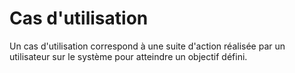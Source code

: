 
# Cas d'utilisation

Un cas d'utilisation correspond à une suite d'action réalisée par un utilisateur sur le système pour atteindre un objectif défini.
